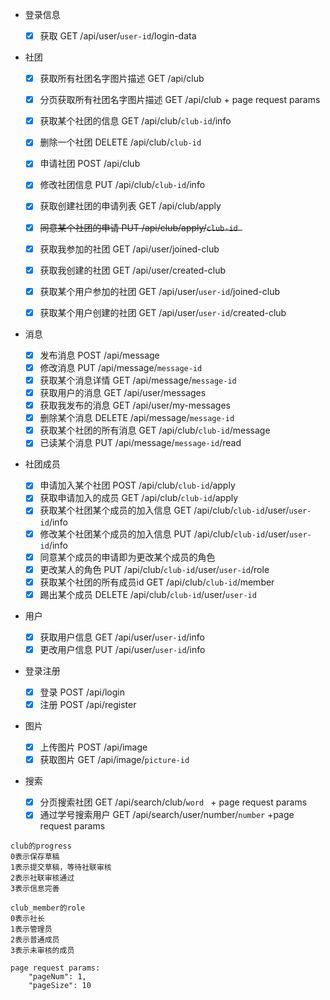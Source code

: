 - 登录信息

  - [x] 获取 GET /api/user/``user-id``/login-data
- 社团
  - [x] 获取所有社团名字图片描述 GET /api/club

  - [x] 分页获取所有社团名字图片描述 GET /api/club + page request params

  - [x] 获取某个社团的信息 GET /api/club/``club-id``/info

  - [x] 删除一个社团 DELETE /api/club/``club-id``

  - [x] 申请社团 POST /api/club

  - [x] 修改社团信息 PUT /api/club/``club-id``/info

  - [x] 获取创建社团的申请列表 GET /api/club/apply

  - [x] ~~同意某个社团的申请 PUT /api/club/apply/``club-id ``~~

  - [x] 获取我参加的社团 GET /api/user/joined-club

  - [x] 获取我创建的社团 GET /api/user/created-club

  - [x] 获取某个用户参加的社团 GET /api/user/``user-id``/joined-club

  - [x] 获取某个用户创建的社团 GET /api/user/``user-id``/created-club
- 消息
  - [x] 发布消息 POST /api/message
  - [x] 修改消息 PUT /api/message/``message-id``
  - [x] 获取某个消息详情 GET /api/message/``message-id``
  - [x] 获取用户的消息 GET /api/user/messages
  - [x] 获取我发布的消息 GET /api/user/my-messages
  - [x] 删除某个消息 DELETE /api/message/``message-id``
  - [x] 获取某个社团的所有消息 GET /api/club/``club-id``/message
  - [x] 已读某个消息 PUT /api/message/``message-id``/read
- 社团成员
  - [x] 申请加入某个社团 POST /api/club/``club-id``/apply
  - [x] 获取申请加入的成员 GET /api/club/``club-id``/apply
  - [x] 获取某个社团某个成员的加入信息 GET /api/club/``club-id``/user/``user-id``/info
  - [x] 修改某个社团某个成员的加入信息 PUT /api/club/``club-id``/user/``user-id``/info
  - [x] 同意某个成员的申请即为更改某个成员的角色
  - [x] 更改某人的角色 PUT /api/club/``club-id``/user/``user-id``/role
  - [x] 获取某个社团的所有成员id GET /api/club/``club-id``/member
  - [x] 踢出某个成员 DELETE /api/club/``club-id``/user/``user-id``
- 用户
  - [x] 获取用户信息 GET /api/user/``user-id``/info
  - [x] 更改用户信息 PUT /api/user/``user-id``/info
- 登录注册
  - [x] 登录 POST /api/login
  - [x] 注册 POST /api/register
- 图片
  - [x] 上传图片 POST /api/image
  - [x] 获取图片 GET /api/image/``picture-id``
- 搜索
  - [x] 分页搜索社团 GET /api/search/club/``word `` + page request params
  - [x] 通过学号搜索用户 GET /api/search/user/number/``number`` +page request params

```
club的progress
0表示保存草稿
1表示提交草稿，等待社联审核
2表示社联审核通过
3表示信息完善
```

```
club_member的role
0表示社长
1表示管理员
2表示普通成员
3表示未审核的成员
```

```
page request params:
    "pageNum": 1,
    "pageSize": 10
```

